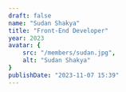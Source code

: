 ```yaml
---
draft: false
name: "Sudan Shakya"
title: "Front-End Developer"
year: 2023
avatar: {
    src: "/members/sudan.jpg",
    alt: "Sudan Shakya"
}
publishDate: "2023-11-07 15:39"
---
```

